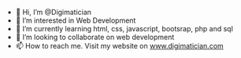 - 👋 Hi, I’m @Digimatician
- 👀 I’m interested in Web Development
- 🌱 I’m currently learning html, css, javascript, bootsrap, php and sql
- 💞️ I’m looking to collaborate on web development
- 📫 How to reach me. Visit my website on www.digimatician.com

<!---
Albertibase/Albertibase is a ✨ special ✨ repository because its `README.md` (this file) appears on your GitHub profile.
You can click the Preview link to take a look at your changes.
--->
